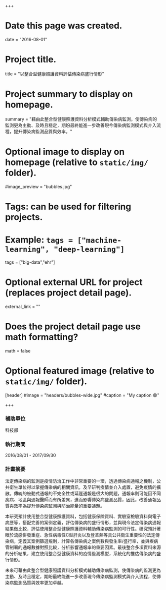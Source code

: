 +++
# Date this page was created.
date = "2016-08-01"

# Project title.
title = "以整合型健康照護資料評估傳染病盛行情形"

# Project summary to display on homepage.
summary = "藉由此整合型健康照護資料分析模式輔助傳染病監測，使傳染病的監測更為主動、及時且穩定，期盼最終能進一步改善現今傳染病監測模式與介入流程，提升傳染病監測品質與效率。"

# Optional image to display on homepage (relative to `static/img/` folder).
#image_preview = "bubbles.jpg"

# Tags: can be used for filtering projects.
# Example: `tags = ["machine-learning", "deep-learning"]`
tags = ["big-data","ehr"]

# Optional external URL for project (replaces project detail page).
external_link = ""

# Does the project detail page use math formatting?
math = false

# Optional featured image (relative to `static/img/` folder).
[header]
#image = "headers/bubbles-wide.jpg"
#caption = "My caption :smile:"

+++

### 補助單位

科技部

### 執行期間

2016/08/01 - 2017/09/30

### 計畫摘要

法定傳染病的監測是疫情防治工作中非常重要的一環，透過傳染病通報之機制，公共衛生單位得以掌握傳染病的相關資訊，及早研判疫情並介入處置，避免疫情的擴散。傳統的被動式通報的不完全性或延遲通報是很大的問題，通報率則可能因不同疾病、地區與通報醫師而有所差異，進而影響傳染病監測品質，因此，改善通報品質與效率為提升傳染病監測與防治能量的重要議題。

本研究預計使用整合型健康照護資料，包括健康保險資料、實驗室檢驗資料與電子病歷等，搭配完善的案例定義，評估傳染病的盛行情形，並與現今法定傳染病通報結果做比較，評估使用整合型健康照護資料輔助傳染病監測的可行性。研究預計著眼於流感併發重症、急性病毒性C型肝炎以及登革熱等具公共衛生重要性的法定傳染病，定義其案例篩選規則，計算各傳染病之案例數與發生率/盛行率，並與疾病管制署的通報數據對照比較，分析影響通報率的重要因素。最後整合多項資料來源的分析結果，建立使用整合型健康資料的疫情監測模型，系統化的推估傳染病的盛行情形。

未來可藉由此整合型健康照護資料分析模式輔助傳染病監測，使傳染病的監測更為主動、及時且穩定，期盼最終能進一步改善現今傳染病監測模式與介入流程，使傳染病監測品質與效率更加卓越。
